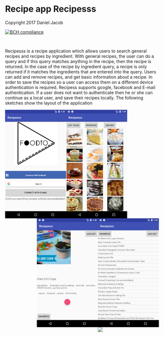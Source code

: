 <h1>Recipe app Recipesss</h1>

Copyright 2017 Daniel Jacob

[![BCH compliance](https://bettercodehub.com/edge/badge/us3rna/Recipes?branch=master)](https://bettercodehub.com/)


<p align="center">
  <br>
  
  Recipesss is a recipe application which allows users to search general recipes and recipes by ingredient. With general recipes, the user can do a query and if this query matches anything in the recipe, then the recipe is returned. In the case of the recipe by ingredient query, a recipe is only returned if it matches the ingredients that are entered into the query. Users can add and remove recipes, and get basic information about a recipe. In order to save the recipes so a user can access them on a different device authentication is required. Recipess supports google, facebook and E-mail authentication. If a user does not want to authenticate then he or she can continue as a local user, and save their recipes locally. The following sketches show the layout of the application
  
  <img src="/doc/download.png" width="200" align = "left"/>
  <img src="/doc/gridview.png" width="200" align = "middle"/>
  <img src="/doc/titles.png" width="200" align = "right"/>
  <img src="/doc/details.png" width="200" align = "right"/>
  <img src="favorites.png" width="200" align = "right"/>
</p>
